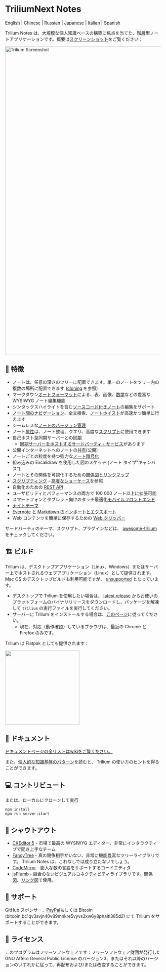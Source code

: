 # TriliumNext Notes

[English](./README.md) | [Chinese](./README-ZH_CN.md) | [Russian](./README.ru.md) | [Japanese](./README.ja.md) | [Italian](./README.it.md) | [Spanish](./README.es.md)

Trilium Notes は、大規模な個人知識ベースの構築に焦点を当てた、階層型ノートアプリケーションです。概要は[スクリーンショット](https://triliumnext.github.io/Docs/Wiki/screenshot-tour)をご覧ください：

<a href="https://triliumnext.github.io/Docs/Wiki/screenshot-tour"><img src="https://github.com/TriliumNext/Notes/blob/develop/images/screenshots/app.png?raw=true" alt="Trilium Screenshot" width="1000"></a>

## 🎁 特徴

* ノートは、任意の深さのツリーに配置できます。単一のノートをツリー内の複数の場所に配置できます ([cloning](https://triliumnext.github.io/Docs/Wiki/cloning-notes) を参照)
* マークダウン[オートフォーマット](https://triliumnext.github.io/Docs/Wiki/text-notes#autoformat)による、表、画像、[数学](https://triliumnext.github.io/Docs/Wiki/text-notes#math-support)などの豊富な WYSIWYG ノート編集機能
* シンタックスハイライトを含む[ソースコード付きノート](https://triliumnext.github.io/Docs/Wiki/code-notes)の編集をサポート
* [ノート間のナビゲーション](https://triliumnext.github.io/Docs/Wiki/note-navigation)、全文検索、[ノートホイスト](https://triliumnext.github.io/Docs/Wiki/note-hoisting)が高速かつ簡単に行えます
* シームレスな[ノートのバージョン管理](https://triliumnext.github.io/Docs/Wiki/note-revisions)
* ノート[属性](https://triliumnext.github.io/Docs/Wiki/Attributes)は、ノート整理、クエリ、高度な[スクリプト](https://triliumnext.github.io/Docs/Wiki/scripts)に使用できます
* 自己ホスト型同期サーバーとの[同期](https://triliumnext.github.io/Docs/Wiki/synchronization)
  * [同期サーバーをホストするサードパーティ・サービス](https://trilium.cc/paid-hosting)があります
* 公開インターネットへのノートの[共有](https://triliumnext.github.io/Docs/Wiki/sharing)(公開)
* ノートごとの粒度を持つ強力な[ノート暗号化](https://triliumnext.github.io/Docs/Wiki/protected-notes)
* 組み込みの Excalidraw を使用した図のスケッチ (ノート タイプ"キャンバス")
* ノートとその関係を可視化するための[関係図](https://triliumnext.github.io/Docs/Wiki/relation-map)と[リンクマップ](https://triliumnext.github.io/Docs/Wiki/link-map)
* [スクリプティング](https://triliumnext.github.io/Docs/Wiki/scripts) - [高度なショーケース](https://triliumnext.github.io/Docs/Wiki/advanced-showcases)を参照
* 自動化のための [REST API](https://triliumnext.github.io/Docs/Wiki/etapi)
* ユーザビリティとパフォーマンスの両方で 100 000 ノート以上に拡張可能
* スマートフォンとタブレット向けのタッチ最適化[モバイルフロントエンド](https://triliumnext.github.io/Docs/Wiki/mobile-frontend)
* [ナイトテーマ](https://triliumnext.github.io/Docs/Wiki/themes)
* [Evernote](https://triliumnext.github.io/Docs/Wiki/evernote-import) と [Markdown のインポートとエクスポート](https://triliumnext.github.io/Docs/Wiki/Markdown)
* Web コンテンツを簡単に保存するための [Web クリッパー](https://triliumnext.github.io/Docs/Wiki/web-clipper)

サードパーティのテーマ、スクリプト、プラグインなどは、 [awesome-trilium](https://github.com/Nriver/awesome-trilium) をチェックしてください。

## 🏗 ビルド

Trilium は、デスクトップアプリケーション（Linux、Windows）またはサーバー上でホストされるウェブアプリケーション（Linux）として提供されます。 Mac OS のデスクトップビルドも利用可能ですが、 [unsupported](https://triliumnext.github.io/Docs/Wiki/faq#mac-os-support) となっています。

* デスクトップで Trilium を使用したい場合は、 [latest release](https://github.com/TriliumNext/Notes/releases/latest) からお使いのプラットフォームのバイナリリリースをダウンロードし、パッケージを解凍して ``trilium`` の実行ファイルを実行してください。
* サーバーに Trilium をインストールする場合は、[このページ](https://triliumnext.github.io/Docs/Wiki/server-installation)に従ってください。
  * 現在、対応（動作確認）しているブラウザは、最近の Chrome と Firefox のみです。

Trilium は Flatpak としても提供されます：

[<img width="240" src="https://flathub.org/assets/badges/flathub-badge-en.png">](https://flathub.org/apps/details/com.github.zadam.trilium)

## 📝 ドキュメント

[ドキュメントページの全リストはwikiをご覧ください。](https://triliumnext.github.io/Docs/)

また、[個人的な知識基盤のパターン](https://triliumnext.github.io/Docs/Wiki/patterns-of-personal-knowledge)を読むと、 Trilium の使い方のヒントを得ることができます。

## 💻 コントリビュート

または、ローカルにクローンして実行

```shell
npm install
npm run server:start
```

## 📢 シャウトアウト

* [CKEditor 5](https://github.com/ckeditor/ckeditor5) - 市場で最高の WYSIWYG エディター、非常にインタラクティブで聞き上手なチーム
* [FancyTree](https://github.com/mar10/fancytree) - 真の競争相手がいない、非常に機能豊富なツリーライブラリです。 Trilium Notes は、これなしでは成り立たないでしょう。
* [CodeMirror](https://github.com/codemirror/CodeMirror) - 膨大な数の言語をサポートするコードエディタ
* [jsPlumb](https://github.com/jsplumb/jsplumb) - 競合のないビジュアルコネクティビティライブラリです。[関係図](https://triliumnext.github.io/Docs/Wiki/relation-map)、[リンク図](https://triliumnext.github.io/Docs/Wiki/link-map)で使用。

## 🤝 サポート

GitHub スポンサー、[PayPal](https://paypal.me/za4am)もしくは Bitcoin (bitcoin:bc1qv3svjn40v89mnkre5vyvs2xw6y8phaltl385d2) にて Trilium をサポートすることができます。

## 🔑 ライセンス

このプログラムはフリーソフトウェアです：フリーソフトウェア財団が発行した GNU Affero General Public License のバージョン3、またはそれ以降のバージョンのいずれかに従って、再配布および/または改変することができます。
